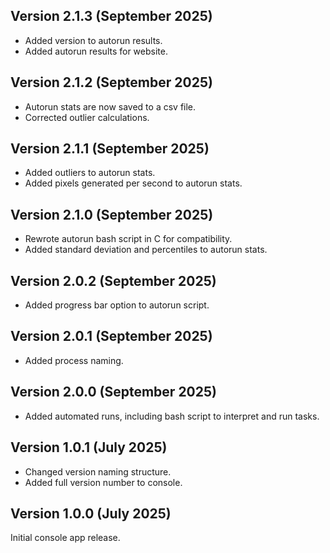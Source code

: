 ## Version 2.1.3 (September 2025)

 - Added version to autorun results.
 - Added autorun results for website.
 
## Version 2.1.2 (September 2025)

 - Autorun stats are now saved to a csv file.
 - Corrected outlier calculations.

## Version 2.1.1 (September 2025)

 - Added outliers to autorun stats.
 - Added pixels generated per second to autorun stats.

## Version 2.1.0 (September 2025)

 - Rewrote autorun bash script in C for compatibility.
 - Added standard deviation and percentiles to autorun stats.

## Version 2.0.2 (September 2025)

 - Added progress bar option to autorun script.

## Version 2.0.1 (September 2025)

 - Added process naming.

## Version 2.0.0 (September 2025)

 - Added automated runs, including bash script to interpret and run tasks.

## Version 1.0.1 (July 2025)

 - Changed version naming structure.
 - Added full version number to console.

## Version 1.0.0 (July 2025)

Initial console app release.
